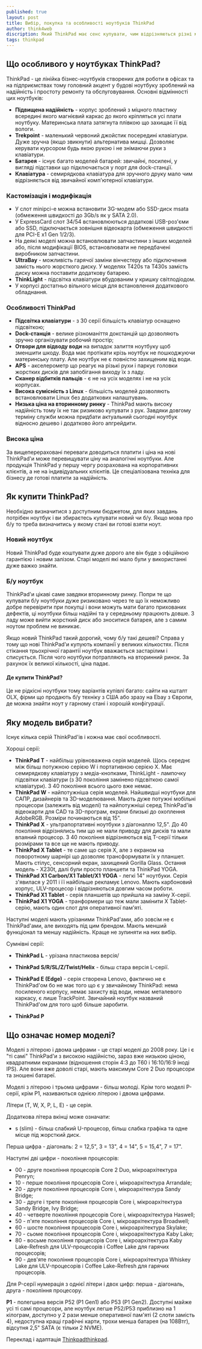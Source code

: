 ```yaml
---
published: true
layout: post
title: Вибір, покупка та особливості ноутбуків ThinkPad
author: think4web
discription: Який ThinkPad має сенс купувати, чим відрізняються різні моделі? Які є особливості і як можна апгрейдити ноутбук?
tags: thinkpad
---
```


## Що особливого у ноутбуках ThinkPad?

ThinkPad - це лінійка бізнес-ноутбуків створених для роботи в офісах та на підприємствах тому головний акцент у будові ноутбуку зроблений на надійність і простоту ремонту та обслуговування. Основні відмінності цих ноутбуків:
- **Підвищена надійність** - корпус зроблений з міцного пластику всередині якого магнієвий каркас до якого кріпляться усі плати ноутбуку. Материнська плата затягнута плівкою що захищає її від вологи.
- **Trekpoint** - маленький червоний джойстик посередині клавіатури. Дуже зручна (якщо звикнути) альтернатива мишці. Дозволяє керувати курсором будь якою рукою і не знімаючи руки з клавіатури.
- **Батарея** - існує багато моделей батарей: звичайні, посилені, у вигляді підставки що підключається у порт для dock-станції.
- **Клавіатура** - семирядкова клавіатура для зручного друку мало чим відрізняється від звичайної комп'ютерної клавіатури.

### Кастомізація і модифікація

- У слот minipci-e можна встановити 3G-модем або SSD-диск msata (обмеження швидкості до 3Gb/s як у SATA 2.0).
- У ExpressCard слот 34/54 встановлюються додаткові USB-роз'єми або SSD, підключається зовнішня відеокарта (обмеження швидкості для PCI-E x1 Gen 1/2/3).
- На деякі моделі можна встановлювати запчастини з інших моделей або, після модифікації BIOS, встановлювати не передбачені виробником запчастини.
- **UltraBay** - можливість гарячої заміни вінчестеру або підключення замість нього жорсткого диску. У моделях T420s та T430s замість диску можна поставити додаткову батарею.
- **ThinkLight** - підсвітка клавіатури вбудованим у кришку світлодіодом.
- У корпусі достатньо вільного місця для встановлення додаткового обладнання.

### Особливості ThinkPad

- **Підсвітка клавіатури** - з 30 серії більшість клавіатур оснащено підсвіткою;
- **Dock-станція** - велике різноманіття докстанцій що дозволяють зручно організувати робочий простір;
- **Отвори для відводу води** на випадок залиття ноутбуку щоб зменшити шкоду. Вода має протікати крізь ноутбук не пошкоджуючи материнську плату. Але ноутбук не є повністю захищеним від води.
- **APS** - акселерометр що реагує на різькі рухи і паркує головки жорстких дисків для запобігання виходу їх з ладу.
- **Сканер відбитків пальців** - є не на усіх моделях і не на усіх корпусах.
- **Висока сумісність з Linux** - більшість моделей дозволяють встановлювати Linux без додаткових налаштувань.
- **Низька ціна на вторинному ринку** - ThinkPad мають високу надійність тому їх не так ризиково купувати з рук. Завдяки довгому терміну служби можна придбати актуальний сьогодні ноутбук відносно дешево і додатково його апгрейдити. 

### Висока ціна

За вищеперераховані переваги доводиться платити і ціна на нові ThinkPad'и може перевищувати ціну на аналогічні ноутбуки. Але продукція ThinkPad у першу чергу розрахована на корпоративних клієнтів, а не на індивідуальних клієнтів. Це спеціалізована техніка для бізнесу де готові платити за надійність.

## Як купити ThinkPad?

Необхідно визначитися з доступним бюджетом, для яких завдань потрібен ноутбук і ви збираєтесь купувати новий чи б/у. Якщо мова про б/у то треба визначитись у якому стані ви готові взяти ноут.

### Новий ноутбук

Новий ThinkPad буде коштувати дуже дорого але він буде з офіційною гарантією і новим залізом. Старі моделі які мало були у використанні дуже важко знайти.

### Б/у ноутбук 

ThinkPad'и цікаві саме завдяки вторинному ринку. Попри те що купувати б/у ноутбуки дуже ризиковано через те що їх неможливо добре перевірити при покупці і вони можуть мати багато прихованих дефектів, ці ноутбуки більш надійні та у середньому працюють довше. З ладу може вийти жорсткий диск або зноситися батарея, але з самим ноутом проблем не виникає.

Якщо новий ThinkPad такий дорогий, чому б/у такі дешеві? Справа у тому що нові ThinkPad'и купують компанії у великих кількостях. Після стікання трьохрічної гарантії ноутбук вважається застарілим і списується. Після чого ноутбуки потрапляють на вторинний ринок. За рахунок їх великої кількості, ціна падає.

#### Де купити ThinkPad?

Це не рідкісні ноутбуки тому варіантів купівлі багато: сайти на кшталт OLX, фірми що продають б/у техніку з США або зразу на Ebay з Європи, де можна знайти ноут у гарному стані і хорошій конфігурації.

## Яку модель вибрати?

Існує кілька серій ThinkPad'ів і кожна має свої особливості.

Хороші серії:
- **ThinkPad T** - найбільш урівноважена серія моделей. Щось середнє між більш потужною серією W і портативною серією X. Має семирядкову клавіатуру з медіа-кнопками, ThinkLight - лампочку підсвітки клавіатури (з 30 покоління замінено підсвіткою самої клавіатури). З 40 покоління всього цього вже немає. 
- **ThinkPad W** - найпотужніша серія моделей. Найшвидші ноутбуки для САПР, дизайнерів та 3D-моделювання. Мають дуже потужні мобільні процесори (залежить від моделі) та найпотужніші серед ThinkPad'ів відеокарти для CAD та 3D-програм, екрани близькі до охоплення AdobeRGB. Розміри починаються від 15".
- **ThinkPad X** - ультрапортативні ноутбуки з діагоналлю 12,5". До 40 покоління відрізнялись тим що не мали приводу для дисків та мали впаяний процесор. З 40 покоління відрізняються від T-серії тільки розмірами та все ще не мають приводу.
- **ThinkPad X Tablet** - те саме що серія Х, але з екраном на поворотному шарнірі що дозволяє трансформувати їх у планшет. Мають стілус, сенсорний екран, захищений Gorilla Glass. Остання модель - X230t, далі були просто планшети та ThinkPad YOGA.
- **ThinkPad X1 Carbon/X1 Tablet/X1 YOGA** - легкі 14" ноутбуки. Серія з'явилася у 2011 і її найбільше рекламує Lenovo. Мають карбоновий корпус, ULV-процесор і відрізняються довгим часом роботи.
- **ThinkPad X1 Tablet** - серія планшетів що прийшла на заміну Х-серії.
- **ThinkPad X1 YOGA** - транформери що теж мали замінити Х Tablet-серію, мають один слот для оперативної пам'яті.

Наступні моделі мають урізаними ThinkPad'ами, або зовсім не є ThinkPad'ами, але виходять під цим брендом. Мають менший функціонал та меншу надійність. Краще не зупиняти на них вибір.

Сумнівні серії:
- **ThinkPad L** - урізана пластикова версія/
- **ThinkPad S/R/SL/Z/Twist/Helix** - більш стара версія L-серії.
- **ThinkPad E (Edge)** - серія створена Lenovo, фактично не є ThinkPad'ом бо не має того що є у звичайному ThinkPad: нема посиленого корпусу, немає захисту від води, немає металевого каркасу, є лише TrackPoint. Звичайний ноутбук названий ThinkPad'ом для того щоб більше заробити.

- **ThinkPad P**

## Що означає номер моделі? 

Моделі з літерою і двома цифрами - це старі моделі до 2008 року. Це і є "ті самі" ThinkPad'и з високою надійністю, зараз вже низькою ціною, квадратними екранами (відношення сторін 4:3 до Т60 і 16:10/16:9 іноді IPS). Але вони вже доволі старі, мають максимум Core 2 Duo процесори та зношені батареї. 

Моделі з літерою і трьома цифрами - більш молоді. Крім того моделі P-серії, крім P1, називаються однією літерою і двома цифрами.

Літери (T, W, X, P, L, E) - це серія. 

Додаткова літера вкінці може означати:
- s (slim) - більш слабкий U-процесор, більш слабка графіка та одне місце під жорсткий диск. 

Перша цифра - діагональ: 2 = 12,5", 3 = 13", 4 = 14", 5 = 15,4", 7 = 17".

Наступні дві цифри - покоління процесорів:
- 00 - друге покоління процесорів Core 2 Duo, мікроархітектура Penryn;
- 10 - перше покоління процесорів Core i, мікроархітектура Arrandale;
- 20 - друге покоління процесорів Core i, мікроархітектура Sandy Bridge;
- 30 - друге і трете покоління процесорів Core i, мікроархітектура Sandy Bridge, Ivy Bridge;
- 40 - четверте покоління процесорів Core i, мікроархітектура Haswell;
- 50 - п'яте покоління процесорів Core i, мікроархітектура Broadwell;
- 60 - шосте покоління процесорів Core i, мікроархітектура Skylake;
- 70 - сьоме покоління процесорів Core i, мікроархітектура Kaby Lake;
- 80 - восьме покоління процесорів Core i, мікроархітектура Kaby Lake-Refresh для ULV-процесорів і Coffee Lake для гарячих процесорів;
- 90 - дев'яте покоління процесорів Core i, мікроархітектура Whiskey Lake для ULV-процесорів і Coffee Lake-Refresh для гарячих процесорів.

Для P-серії нумерація з однієї літери і двох цифр: перша - діагональ, друга - покоління процесору. 

**P1** - полегшена версія P52 (P1 Gen1) або P53 (P1 Gen2). Доступні майже усі ті самі процесори, але ноутбук легше P52/P53 приблизно на 1 кілограм, доступно у 2 рази менше оперативної пам'яті (2 слоти замість 4), недоступна кращі графічні карти, трохи менша батарея (на 108Втг), відсутня 2,5" SATA (є тільки 2 NVME). 

Переклад і адаптація [Thinkpadthinkpad](https://github.com/ThinkPadThink/Thinkpadthinkpad).
